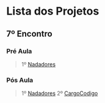 # Lista dos Projetos

## 7º Encontro

### Pré Aula
> 1º [Nadadores](Nadadores)

### Pós Aula
> 1º [Nadadores](Nadadores)
> 2º [CargoCodigo](CargoCodigo)


